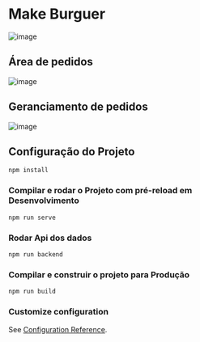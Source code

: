 # Make Burguer

![image](https://user-images.githubusercontent.com/80257886/205442513-9cf31b52-39ee-4510-b090-bdd0766a2a4d.png)

## Área de pedidos
![image](https://user-images.githubusercontent.com/80257886/205442558-1d0ee781-e3ac-46cd-ad39-7aace547a6a1.png)

## Geranciamento de pedidos
![image](https://user-images.githubusercontent.com/80257886/205442598-bc6a1d35-c23f-4b99-8fa2-8a0d39695f68.png)

## Configuração do Projeto
```
npm install
```

### Compilar e rodar o Projeto com pré-reload em Desenvolvimento
```
npm run serve
```

### Rodar Api dos dados
```
npm run backend
```

### Compilar e construir o projeto para Produção
```
npm run build
```

### Customize configuration
See [Configuration Reference](https://cli.vuejs.org/config/).

